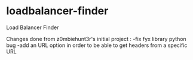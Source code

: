loadbalancer-finder
===================

Load Balancer Finder

Changes done from z0mbiehunt3r's initial project :
-fix fyx library python bug
-add an URL option in order to be able to get headers from a specific URL
